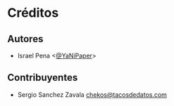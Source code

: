 # Créditos

## Autores

* Israel Pena <[@YaNiPaper](https://twitter.com/YaNiPaper)>


## Contribuyentes

* Sergio Sanchez Zavala <chekos@tacosdedatos.com>